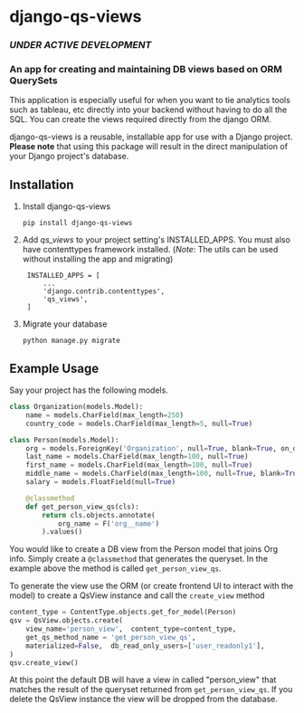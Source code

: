 # django-qs-views

### *UNDER ACTIVE DEVELOPMENT*

### An app for creating and maintaining DB views based on ORM QuerySets

This application is especially useful for when you want to tie analytics tools such as tableau, etc directly into your backend without having to do all the SQL.  You can create the views required directly from the django ORM.

django-qs-views is a reusable, installable app for use with a Django project. **Please note** that using this package will result in the direct manipulation of your Django project's database. 

## Installation

1. Install django-qs-views

    ```pip install django-qs-views```

2. Add *qs_views* to your project setting's INSTALLED_APPS.  You must also have contenttypes framework installed. (*Note*: The utils can be used without installing the app and migrating)

        INSTALLED_APPS = [
            ...
            'django.contrib.contenttypes',
            'qs_views',
        ]

3. Migrate your database

    ``` python manage.py migrate ```

## Example Usage

Say your project has the following models.
```python 
class Organization(models.Model):
    name = models.CharField(max_length=250)
    country_code = models.CharField(max_length=5, null=True)

class Person(models.Model):
    org = models.ForeignKey('Organization', null=True, blank=True, on_delete=models.SET_NULL)
    last_name = models.CharField(max_length=100, null=True)
    first_name = models.CharField(max_length=100, null=True)
    middle_name = models.CharField(max_length=100, null=True, blank=True)
    salary = models.FloatField(null=True)

    @classmethod
    def get_person_view_qs(cls):
        return cls.objects.annotate(
            org_name = F('org__name')
        ).values()
```
You would like to create a DB view from the Person model that joins Org info.  Simply create a
 ```@classmethod``` that generates the queryset.  In the example above the method is called `` get_person_view_qs ``.

To generate the view use the ORM (or create frontend UI to interact with the model) to create a QsView instance and call the ``create_view`` method

```python
content_type = ContentType.objects.get_for_model(Person)
qsv = QsView.objects.create(
    view_name='person_view',  content_type=content_type,
    get_qs_method_name = 'get_person_view_qs',
    materialized=False,  db_read_only_users=['user_readonly1'],
)
qsv.create_view()
```
At this point the default DB will have a view in called "person_view" that matches the result of the queryset returned from ``get_person_view_qs``.  If you delete the QsView instance the view will be dropped from the database.  